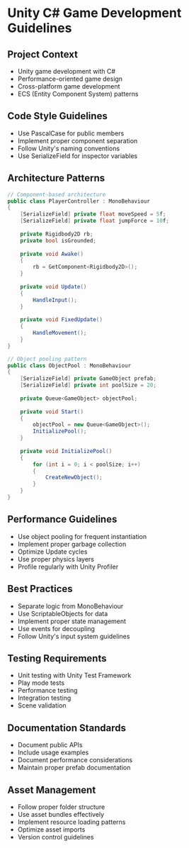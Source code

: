 # Unity C# Game Development Guidelines

## Project Context
- Unity game development with C#
- Performance-oriented game design
- Cross-platform game development
- ECS (Entity Component System) patterns

## Code Style Guidelines
- Use PascalCase for public members
- Implement proper component separation
- Follow Unity's naming conventions
- Use SerializeField for inspector variables

## Architecture Patterns
```csharp
// Component-based architecture
public class PlayerController : MonoBehaviour
{
    [SerializeField] private float moveSpeed = 5f;
    [SerializeField] private float jumpForce = 10f;
    
    private Rigidbody2D rb;
    private bool isGrounded;
    
    private void Awake()
    {
        rb = GetComponent<Rigidbody2D>();
    }
    
    private void Update()
    {
        HandleInput();
    }
    
    private void FixedUpdate()
    {
        HandleMovement();
    }
}

// Object pooling pattern
public class ObjectPool : MonoBehaviour
{
    [SerializeField] private GameObject prefab;
    [SerializeField] private int poolSize = 20;
    
    private Queue<GameObject> objectPool;
    
    private void Start()
    {
        objectPool = new Queue<GameObject>();
        InitializePool();
    }
    
    private void InitializePool()
    {
        for (int i = 0; i < poolSize; i++)
        {
            CreateNewObject();
        }
    }
}
```

## Performance Guidelines
- Use object pooling for frequent instantiation
- Implement proper garbage collection
- Optimize Update cycles
- Use proper physics layers
- Profile regularly with Unity Profiler

## Best Practices
- Separate logic from MonoBehaviour
- Use ScriptableObjects for data
- Implement proper state management
- Use events for decoupling
- Follow Unity's input system guidelines

## Testing Requirements
- Unit testing with Unity Test Framework
- Play mode tests
- Performance testing
- Integration testing
- Scene validation

## Documentation Standards
- Document public APIs
- Include usage examples
- Document performance considerations
- Maintain proper prefab documentation

## Asset Management
- Follow proper folder structure
- Use asset bundles effectively
- Implement resource loading patterns
- Optimize asset imports
- Version control guidelines